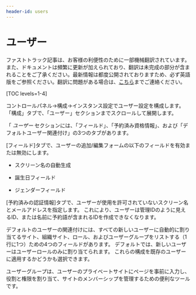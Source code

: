 ```yaml
---
header-id: users
---
```


# ユーザー

<p class="alert alert-info"><span class="wysiwyg-color-blue120">ファストトラック記事は、お客様の利便性のために一部機械翻訳されています。また、ドキュメントは頻繁に更新が加えられており、翻訳は未完成の部分が含まれることをご了承ください。最新情報は都度公開されておりますため、必ず英語版をご参照ください。翻訳に問題がある場合は、<a href="mailto:support-content-jp@liferay.com">こちら</a>までご連絡ください。</span></p>

[TOC levels=1-4]

コントロールパネル→構成→インスタンス設定でユーザー設定を構成します。 「構成」タブで、「ユーザー」セクションまでスクロールして展開します。

「 *ユーザー* セクションには、「フィールド」、「予約済み資格情報」、および「デフォルトユーザー関連付け」の3つのタブがあります。

[フィールド]タブで、ユーザーの追加/編集フォームの以下のフィールドを有効または無効にします。

  - スクリーン名の自動生成

  - 誕生日フィールド

  - ジェンダーフィールド

[予約済みの認証情報]タブで、ユーザーが使用を許可されていないスクリーン名とメールアドレスを指定します。 これにより、ユーザーは管理IDのように見えるID、または名前に予約語が含まれるIDを作成できなくなります。

デフォルトのユーザーの関連付けには、すべての新しいユーザーに自動的に割り当てるサイト、組織サイト、ロール、およびユーザーグループをリストする（1行に1つ）ための4つのフィールドがあります。 デフォルトでは、新しいユーザーはユーザーロールのみに割り当てられます。 これらの構成を既存のユーザーに適用するかどうかも選択できます。

ユーザーグループは、ユーザーのプライベートサイトにページを事前に入力し、役割と権限を割り当て、サイトのメンバーシップを管理するための便利なツールです。
